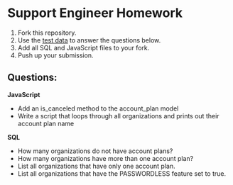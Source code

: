 # Support Engineer Homework

1. Fork this repository.
2. Use the [test data](https://github.com/smartrr-hello/support_engineer_homework/blob/main/test%20dataset%20-%20organization_orm.csv) to answer the questions below. 
3. Add all SQL and JavaScript files to your fork.
4. Push up your submission.

## Questions:

**JavaScript**
- Add an is_canceled method to the account_plan model
- Write a script that loops through all organizations and prints out their account plan name

**SQL**
- How many organizations do not have account plans? 
- How many organizations have more than one account plan?
- List all organizations that have only one account plan.
- List all organizations that have the PASSWORDLESS feature set to true.
